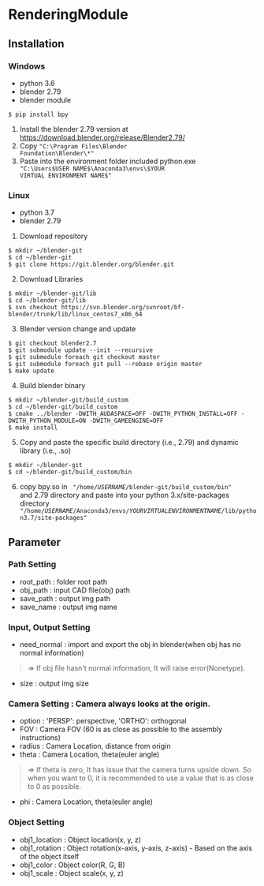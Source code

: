 # RenderingModule
## Installation
### Windows
* python 3.6
* blender 2.79
* blender module
<pre>
<code>$ pip install bpy</code>
</pre>

1. Install the blender 2.79 version at https://download.blender.org/release/Blender2.79/
2. Copy <code>"C:\Program Files\Blender Foundation\Blender\\*"</code>
3. Paste into the environment folder included python.exe <code> "C:\Users\$USER NAME$\Anaconda3\envs\$YOUR VIRTUAL ENVIRONMENT NAME$" </code>

### Linux
* python 3.7
* blender 2.79

1. Download repository
<pre>
<code>$ mkdir ~/blender-git
$ cd ~/blender-git
$ git clone https://git.blender.org/blender.git</code>
</pre>
2. Download Libraries
<pre>
<code>$ mkdir ~/blender-git/lib
$ cd ~/blender-git/lib
$ svn checkout https://svn.blender.org/svnroot/bf-blender/trunk/lib/linux_centos7_x86_64</code>
</pre>
3. Blender version change and update
<pre>
<code>$ git checkout blender2.7
$ git submodule update --init --recursive
$ git submodule foreach git checkout master
$ git submodule foreach git pull --rebase origin master
$ make update</code>
</pre>
4. Build blender binary
<pre>
<code>$ mkdir ~/blender-git/build_custom
$ cd ~/blender-git/build_custom
$ cmake ../blender -DWITH_AUDASPACE=OFF -DWITH_PYTHON_INSTALL=OFF -DWITH_PYTHON_MODULE=ON -DWITH_GAMEENGINE=OFF
$ make install</code>
</pre>
5. Copy and paste the specific build directory (i.e., 2.79) and dynamic library (i.e., .so) 
<pre>
<code>$ mkdir ~/blender-git
$ cd ~/blender-git/build_custom/bin</code>
</pre>
6. copy bpy.so in <code> "/home/$USER NAME$/blender-git/build_custom/bin" </code> and 2.79 directory and paste into your python 3.x/site-packages directory <code> "/home/$USER NAME$/Anaconda3/envs/$YOUR VIRTUAL ENVIRONMENT NAME$/lib/python3.7/site-packages" </code>

## Parameter
### Path Setting
* root_path : folder root path
* obj_path : input CAD file(obj) path
* save_path : output img path
* save_name : output img name
### Input, Output Setting
* need_normal : import and export the obj in blender(when obj has no normal information)
>  => If obj file hasn't normal information, It will raise error(Nonetype).
* size : output img size
### Camera Setting : Camera always looks at the origin.
* option : 'PERSP': perspective, 'ORTHO': orthogonal
* FOV : Camera FOV (60 is as close as possible to the assembly instructions)
* radius : Camera Location, distance from origin
* theta : Camera Location, theta(euler angle)
>  => If theta is zero, It has issue that the camera turns upside down. So when you want to 0, it is recommended to use a value that is as close to 0 as possible.
* phi : Camera Location, theta(euler angle)
### Object Setting
* obj1_location : Object location(x, y, z)
* obj1_rotation : Object rotation(x-axis, y-axis, z-axis) - Based on the axis of the object itself
* obj1_color : Object color(R, G, B)
* obj1_scale : Object scale(x, y, z)
